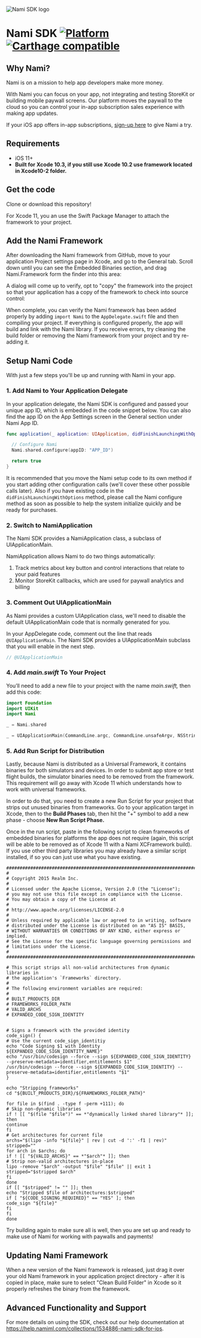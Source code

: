 ![Nami SDK logo](https://nami-brand.s3.amazonaws.com/images/Nami.SDK.RGB.Color.120x120.png)

# Nami SDK [![Platform](http://img.shields.io/badge/platform-ios-lightgrey.svg?style=flat)](https://developer.apple.com/resources/) [![Carthage compatible](https://img.shields.io/badge/Carthage-compatible-4BC51D.svg?style=flat)](https://github.com/Carthage/Carthage)

## Why Nami?

Nami is on a mission to help app developers make more money. 

With Nami you can focus on your app, not integrating and testing StoreKit or building mobile paywall screens. Our platform moves the paywall to the cloud so you can control your in-app subscription sales experience with making app updates.

If your iOS app offers in-app subscriptions, [sign-up here](https://www.nami.ml/request) to give Nami a try.

## Requirements

- iOS 11+
- **Built for Xcode 10.3, if you still use Xcode 10.2 use framework located in Xcode10-2 folder.**

## Get the code
Clone or download this repository!

For Xcode 11, you an use the Swift Package Manager to attach the framework to your project.

## Add the Nami Framework

After downloading the Nami framework from GitHub, move to your application Project settings page in Xcode, and go to the General tab.  Scroll down until you can see the Embedded Binaries section, and drag Nami.Framework form the finder into this area:

A dialog will come up to verify, opt to "copy" the framework into the project so that your application has  a copy of the framework to check into source control:

[](https://www.notion.so/b5df16527b064f38a921eaa3c75e77d4#1376cfc102c74ce0a8ef22aac7349a9c)

[](https://www.notion.so/b5df16527b064f38a921eaa3c75e77d4#981e9b4605c34d64a15140fc9aea410d)

When complete, you can verify the Nami framework has been added properly by adding `import Nami` to the `AppDelegate.swift` file and then compiling your project.  If everything is configured properly, the app will build and link with the Nami library. If you receive errors, try cleaning the build folder or removing the Nami framework from your project and try re-adding it.

## Setup Nami Code

With just a few steps you'll be up and running with Nami in your app.

### 1. Add Nami to Your Application Delegate

In your application delegate, the Nami SDK is configured and passed your unique app ID, which is embedded in the code snippet below.  You can also find the app ID on the App Settings screen in the General section under Nami App ID.

```swift
func application(_ application: UIApplication, didFinishLaunchingWithOptions launchOptions: [UIApplicationLaunchOptionsKey: Any]?) -> Bool {

  // Configure Nami
  Nami.shared.configure(appID: "APP_ID")

  return true
}
```

It is recommended that you move the Nami setup code to its own method if you start adding other configuration calls (we'll cover these other possible calls later).  Also if you have existing code in the `didFinishLaunchingWithOptions` method, please call the Nami configure method as soon as possible to help the system initialize quickly and be ready for purchases.

### 2. Switch to NamiApplication

The Nami SDK provides a NamiApplication class, a subclass of UIApplicationMain.

NamiApplication allows Nami to do two things automatically:

1. Track metrics about key button and control interactions that relate to your paid features
2. Monitor StoreKit callbacks, which are used for paywall analytics and billing

### 3. Comment Out UIApplicationMain

As Nami provides a custom UIApplication class, we'll need to disable the default UIApplicationMain code that is normally generated for you.

In your AppDelegate code, comment out the line that reads `@UIApplicationMain`. The Nami SDK provides a UIApplicationMain subclass that you will enable in the next step.

```swift
// @UIApplicationMain
```

### 4. Add *main.swift* To Your Project

You’ll need to add a new file to your project with the name *main.swift,* then add this code:

```swift
import Foundation
import UIKit
import Nami

_ = Nami.shared

_ = UIApplicationMain(CommandLine.argc, CommandLine.unsafeArgv, NSStringFromClass(NamiApplication.self), NSStringFromClass(AppDelegate.self))
```

### 5. Add Run Script for Distribution

Lastly, because Nami is distributed as a Universal Framework, it contains binaries for both simulators and devices.  In order to submit app store or test flight builds, the simulator binaries need to be removed from the framework.  This requirement will go away with Xcode 11 which understands how to work with universal frameworks.

In order to do that, you need to create a new Run Script for your project that strips out unused binaries from frameworks.  Go to your application target in Xcode, then to the **Build Phases** tab, then hit the "+" symbol to add a new phase - choose **New Run Script Phase.**

[](https://www.notion.so/b5df16527b064f38a921eaa3c75e77d4#bf8d0e1b3d1f435da174a018501bb007)

Once in the run script, paste in the following script to clean frameworks of embedded binaries for platforms the app does not require (again, this script will be able to be removed as of Xcode 11 with a Nami XCFramework build).  If you use other third party libraries you may already have a similar script installed, if so you can just use what you have existing.

```shell
################################################################################
#
# Copyright 2015 Realm Inc.
#
# Licensed under the Apache License, Version 2.0 (the "License");
# you may not use this file except in compliance with the License.
# You may obtain a copy of the License at
#
# http://www.apache.org/licenses/LICENSE-2.0
#
# Unless required by applicable law or agreed to in writing, software
# distributed under the License is distributed on an "AS IS" BASIS,
# WITHOUT WARRANTIES OR CONDITIONS OF ANY KIND, either express or implied.
# See the License for the specific language governing permissions and
# limitations under the License.
#
################################################################################

# This script strips all non-valid architectures from dynamic libraries in
# the application's `Frameworks` directory.
#
# The following environment variables are required:
#
# BUILT_PRODUCTS_DIR
# FRAMEWORKS_FOLDER_PATH
# VALID_ARCHS
# EXPANDED_CODE_SIGN_IDENTITY


# Signs a framework with the provided identity
code_sign() {
# Use the current code_sign_identitiy
echo "Code Signing $1 with Identity ${EXPANDED_CODE_SIGN_IDENTITY_NAME}"
echo "/usr/bin/codesign --force --sign ${EXPANDED_CODE_SIGN_IDENTITY} --preserve-metadata=identifier,entitlements $1"
/usr/bin/codesign --force --sign ${EXPANDED_CODE_SIGN_IDENTITY} --preserve-metadata=identifier,entitlements "$1"
}

echo "Stripping frameworks"
cd "${BUILT_PRODUCTS_DIR}/${FRAMEWORKS_FOLDER_PATH}"

for file in $(find . -type f -perm +111); do
# Skip non-dynamic libraries
if ! [[ "$(file "$file")" == *"dynamically linked shared library"* ]]; then
continue
fi
# Get architectures for current file
archs="$(lipo -info "${file}" | rev | cut -d ':' -f1 | rev)"
stripped=""
for arch in $archs; do
if ! [[ "${VALID_ARCHS}" == *"$arch"* ]]; then
# Strip non-valid architectures in-place
lipo -remove "$arch" -output "$file" "$file" || exit 1
stripped="$stripped $arch"
fi
done
if [[ "$stripped" != "" ]]; then
echo "Stripped $file of architectures:$stripped"
if [ "${CODE_SIGNING_REQUIRED}" == "YES" ]; then
code_sign "${file}"
fi
fi
done
```

Try building again to make sure all is well, then you are set up and ready to make use of Nami for working with paywalls and payments!

## Updating Nami Framework

When a new version of the Nami framework is released, just drag it over your old Nami framework in your application project directory - after it is copied in place, make sure to select "Clean Build Folder" in Xcode so it properly refreshes the binary from the framework.

## Advanced Functionality and Support

For more details on using the SDK, check out our help documentation at https://help.namiml.com/collections/1534886-nami-sdk-for-ios.
